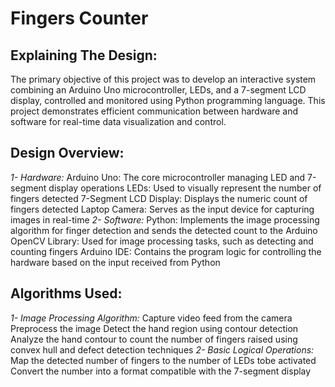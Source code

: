 # Fingers Counter

## Explaining The Design:
The primary objective of this project was to develop an interactive system combining an
Arduino Uno microcontroller, LEDs, and a 7-segment LCD display, controlled and
monitored using Python programming language. This project demonstrates efficient
communication between hardware and software for real-time data visualization and
control.


## Design Overview:
*1- Hardware:*
Arduino Uno: The core microcontroller managing LED and 7-segment display operations
LEDs: Used to visually represent the number of fingers detected
7-Segment LCD Display: Displays the numeric count of fingers detected
Laptop Camera: Serves as the input device for capturing images in real-time
*2- Software:*
Python: Implements the image processing algorithm for finger detection and sends the
detected count to the Arduino
OpenCV Library: Used for image processing tasks, such as detecting and counting fingers
Arduino IDE: Contains the program logic for controlling the hardware based on the input
received from Python

## Algorithms Used:
*1- Image Processing Algorithm:*
Capture video feed from the camera Preprocess the image
Detect the hand region using contour detection
Analyze the hand contour to count the number of fingers raised using convex hull and
defect detection techniques
*2- Basic Logical Operations:*
Map the detected number of fingers to the number of LEDs tobe activated
Convert the number into a format compatible with the 7-segment display